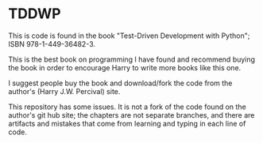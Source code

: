 TDDWP
=====
This is code is found in the book "Test-Driven Development with Python"; ISBN 978-1-449-36482-3.  

This is the best book on programming I have found and recommend buying the book in order to encourage Harry 
to write more books like this one.

I suggest people buy the book and download/fork the code from the author's (Harry J.W. Percival) site.

This repository has some issues. It is not a fork of the code found on the author's git hub site;
the chapters are not separate branches, and there are artifacts and mistakes that come from learning
and typing in each line of code. 

